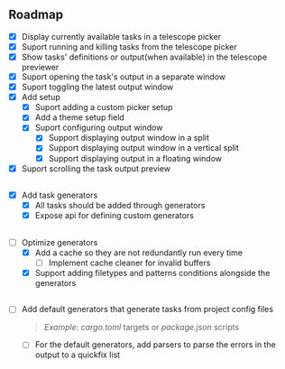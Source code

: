 ## Roadmap

- [x] Display currently available tasks in a telescope picker
- [x] Suport running and killing tasks from the telescope picker
- [x] Show tasks' definitions or output(when available) in the telescope previewer
- [x] Suport opening the task's output in a separate window
- [x] Suport toggling the latest output window
- [x] Add setup
  - [x] Suport adding a custom picker setup
  - [x] Add a theme setup field
  - [x] Suport configuring output window
    - [x] Support displaying output window in a split
    - [x] Support displaying output window in a vertical split
    - [x] Support displaying output in a floating window
- [x] Suport scrolling the task output preview

##

- [x] Add task generators
  - [x] All tasks should be added through generators
  - [x] Expose api for defining custom generators

##

- [ ] Optimize generators
  - [x] Add a cache so they are not redundantly run every time
    - [ ] Implement cache cleaner for invalid buffers
  - [x] Support adding filetypes and patterns conditions alongside the generators

##

- [ ] Add default generators that generate tasks from project config files
  > _Example_: _cargo.toml_ targets or _package.json_ scripts
  - [ ] For the default generators, add parsers to parse the errors in the output to a quickfix list
